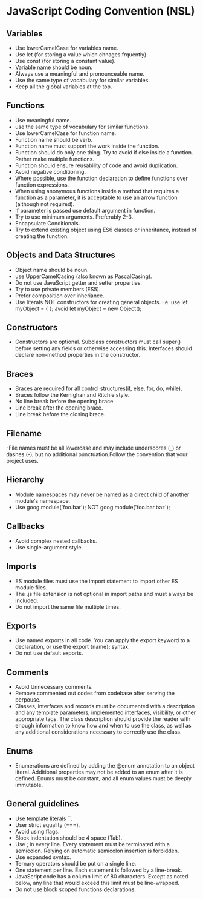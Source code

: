 # **JavaScript Coding Convention (NSL)**

## Variables
- Use lowerCamelCase for variables name.
- Use let (for storing a value which chnages frquently).
- Use const (for storing a constant value).
- Variable name should be noun.
- Always use a meaningful and pronounceable name.
- Use the same type of vocabulary for similar variables.
- Keep all the global variables at the top.

## Functions
- Use meaningful name.
- use the same type of vocabulary for similar functions.
- Use lowerCamelCase for function name.
- Function name should be verb.
- Function name must support the work inside the function.
- Function should do only one thing. Try to avoid if else inside a function. Rather make multiple functions.
- Function should ensure reusability of code and avoid duplication.
- Avoid negative conditioning.
- Where possible, use the function declaration to define functions over function expressions. 
- When using anonymous functions inside a method that requires a function as a parameter, it is acceptable to use an arrow function (although not required).
- If parameter is passed use default argument in function.
- Try to use minimum arguments. Preferably 2-3.
- Encapsulate Conditionals.
- Try to extend existing object using ES6 classes or inheritance, instead of creating the function. 
 
## Objects and Data Structures
- Object name should be noun.
- use UpperCamelCasing (also known as PascalCasing).
- Do not use JavaScript getter and setter properties.
- Try to use private members (ES5).
- Prefer composition over inheriance.
- Use literals NOT constructors for creating general objects. i.e. use let myObject = { }; avoid let myObject = new Object();

## Constructors
- Constructors are optional. Subclass constructors must call super() before setting any fields or otherwise accessing this. Interfaces should declare non-method properties in the constructor.

## Braces
- Braces are required for all control structures(if, else, for, do, while).
- Braces follow the Kernighan and Ritchie style.
- No line break before the opening brace.
- Line break after the opening brace.
- Line break before the closing brace.

## Filename 
-File names must be all lowercase and may include underscores (_) or dashes (-), but no additional punctuation.Follow the convention that your project uses.

## Hierarchy
- Module namespaces may never be named as a direct child of another module's namespace.
- Use goog.module('foo.bar'); NOT goog.module('foo.bar.baz');

## Callbacks
- Avoid complex nested callbacks. 
- Use single-argument style.

## Imports
- ES module files must use the import statement to import other ES module files.
- The .js file extension is not optional in import paths and must always be included.
- Do not import the same file multiple times.

## Exports
- Use named exports in all code. You can apply the export keyword to a declaration, or use the export {name}; syntax.
- Do not use default exports.

## Comments 
- Avoid Unnecessary comments.
- Remove commented out codes from codebase after serving the perpouse.
- Classes, interfaces and records must be documented with a description and any template parameters, implemented interfaces, visibility, or other appropriate tags. The class description should provide the reader with enough information to know how and when to use the class, as well as any additional considerations necessary to correctly use the class. 

## Enums 
- Enumerations are defined by adding the @enum annotation to an object literal. Additional properties may not be added to an enum after it is defined. Enums must be constant, and all enum values must be deeply immutable.

## General guidelines
- Use template literals  ``.
- User strict equality (===).
- Avoid using flags.
- Block indentation should be 4 space (Tab).
- Use ; in every line. Every statement must be terminated with a semicolon. Relying on automatic semicolon insertion is forbidden.
- Use expanded syntax.
- Ternary operators should be put on a single line.
- One statement per line. Each statement is followed by a line-break.
- JavaScript code has a column limit of 80 characters. Except as noted below, any line that would exceed this limit must be line-wrapped.
- Do not use block scoped functions declarations.
